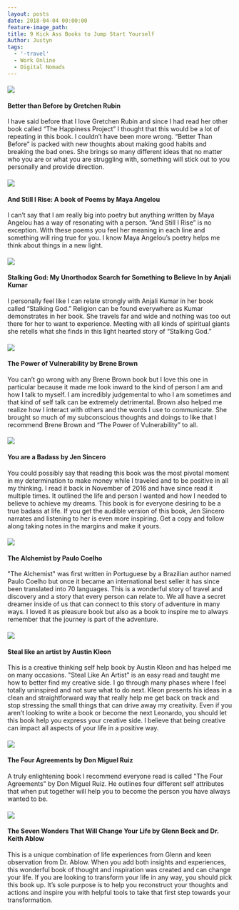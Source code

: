 ```yaml
---
layout: posts
date: 2018-04-04 00:00:00
feature-image_path:
title: 9 Kick Ass Books to Jump Start Yourself
Author: Justyn
tags:
  - '-travel'
  - Work Online
  - Digital Nomads
---
```


#### ![](/uploads/betterthanbefore1.PNG)

#### Better than Before by Gretchen Rubin

I have said before that I love Gretchen Rubin and since I had read her other book called “The Happiness Project” I thought that this would be a lot of repeating in this book. I couldn’t have been more wrong. “Better Than Before” is packed with new thoughts about making good habits and breaking the bad ones. She brings so many different ideas that no matter who you are or what you are struggling with, something will stick out to you personally and provide direction.

#### ![](/uploads/stillirise1.PNG)

#### And Still I Rise: A book of Poems by Maya Angelou

I can’t say that I am really big into poetry but anything written by Maya Angelou has a way of resonating with a person. “And Still I Rise” is no exception. With these poems you feel her meaning in each line and something will ring true for you. I know Maya Angelou’s poetry helps me think about things in a new light.

#### ![](blob:https://app.cloudcannon.com/e6d29e56-2bf3-4768-9368-c2c53f0c77a3)

#### Stalking God: My Unorthodox Search for Something to Believe In by Anjali Kumar

I personally feel like I can relate strongly with Anjali Kumar in her book called “Stalking God.” Religion can be found everywhere as Kumar demonstrates in her book. She travels far and wide and nothing was too out there for her to want to experience. Meeting with all kinds of spiritual giants she retells what she finds in this light hearted story of “Stalking God.”

#### ![](/uploads/powerofvulnerability1.PNG)

#### The Power of Vulnerability by Brene Brown

You can’t go wrong with any Brene Brown book but I love this one in particular because it made me look inward to the kind of person I am and how I talk to myself. I am incredibly judgemental to who I am sometimes and that kind of self talk can be extremely detrimental. Brown also helped me realize how I interact with others and the words I use to communicate. She brought so much of my subconscious thoughts and doings to like that I recommend Brene Brown and “The Power of Vulnerability” to all.

#### ![](blob:https://app.cloudcannon.com/5b7ff2c5-87be-46b6-9b86-0b6955f6d04a)

#### You are a Badass by Jen Sincero

You could possibly say that reading this book was the most pivotal moment in my determination to make money while I traveled and to be positive in all my thinking. I read it back in November of 2016 and have since read it multiple times. It outlined the life and person I wanted and how I needed to believe to achieve my dreams. This book is for everyone desiring to be a true badass at life. If you get the audible version of this book, Jen Sincero narrates and listening to her is even more inspiring. Get a copy and follow along taking notes in the margins and make it yours.

#### ![](/uploads/thealchemist1.PNG)

#### The Alchemist by Paulo Coelho

"The Alchemist" was first written in Portuguese by a Brazilian author named Paulo Coelho but once it became an international best seller it has since been translated into 70 languages. This is a wonderful story of travel and discovery and a story that every person can relate to. We all have a secret dreamer inside of us that can connect to this story of adventure in many ways. I loved it as pleasure book but also as a book to inspire me to always remember that the journey is part of the adventure.

#### ![](blob:https://app.cloudcannon.com/2a1f790e-df2d-4462-bf06-4c402dd90c7c)

#### Steal like an artist by Austin Kleon

This is a creative thinking self help book by Austin Kleon and has helped me on many occasions. "Steal Like An Artist" is an easy read and taught me how to better find my creative side. I go through many phases where I feel totally uninspired and not sure what to do next. Kleon presents his ideas in a clean and straightforward way that really help me get back on track and stop stressing the small things that can drive away my creativity. Even if you aren’t looking to write a book or become the next Leonardo, you should let this book help you express your creative side. I believe that being creative can impact all aspects of your life in a positive way.

#### ![](/uploads/thefouragreements1.PNG)

#### The Four Agreements by Don Miguel Ruiz

A truly enlightening book I recommend everyone read is called "The Four Agreements" by Don Miguel Ruiz. He outlines four different self attributes that when put together will help you to become the person you have always wanted to be.

#### ![](/uploads/7wondersthatwillchangeyourlife1.PNG)

#### The Seven Wonders That Will Change Your Life by Glenn Beck and Dr. Keith Ablow

This is a unique combination of life experiences from Glenn and keen observation from Dr. Ablow. When you add both insights and experiences, this wonderful book of thought and inspiration was created and can change your life. If you are looking to transform your life in any way, you should pick this book up. It’s sole purpose is to help you reconstruct your thoughts and actions and inspire you with helpful tools to take that first step towards your transformation.